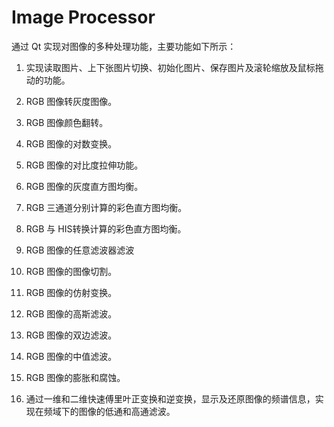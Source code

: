 # Image Processor

通过 Qt 实现对图像的多种处理功能，主要功能如下所示：

1. 实现读取图片、上下张图片切换、初始化图片、保存图片及滚轮缩放及鼠标拖动的功能。

2. RGB 图像转灰度图像。

3. RGB 图像颜色翻转。

4. RGB 图像的对数变换。

5. RGB 图像的对比度拉伸功能。

6. RGB 图像的灰度直方图均衡。

7. RGB 三通道分别计算的彩色直方图均衡。

8. RGB 与 HIS转换计算的彩色直方图均衡。

9. RGB 图像的任意滤波器滤波

10.  RGB 图像的图像切割。

11. RGB 图像的仿射变换。

12. RGB 图像的高斯滤波。

13. RGB 图像的双边滤波。

14. RGB 图像的中值滤波。

15. RGB 图像的膨胀和腐蚀。

16. 通过一维和二维快速傅里叶正变换和逆变换，显示及还原图像的频谱信息，实现在频域下的图像的低通和高通滤波。
